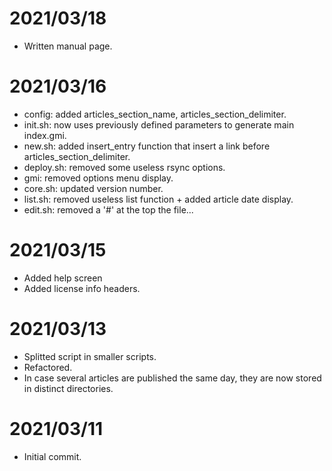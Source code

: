 # 2021/03/18

* Written manual page.

# 2021/03/16

* config: added articles_section_name, articles_section_delimiter.
* init.sh: now uses previously defined parameters to generate main index.gmi. 
* new.sh: added insert_entry function that insert a link before articles_section_delimiter.
* deploy.sh: removed some useless rsync options.
* gmi: removed options menu display.
* core.sh: updated version number.
* list.sh: removed useless list function + added article date display.
* edit.sh: removed a '#' at the top the file...

# 2021/03/15

* Added help screen
* Added license info headers.

# 2021/03/13

* Splitted script in smaller scripts.
* Refactored.
* In case several articles are published the same day, they are now stored in distinct directories.

# 2021/03/11

* Initial commit.
